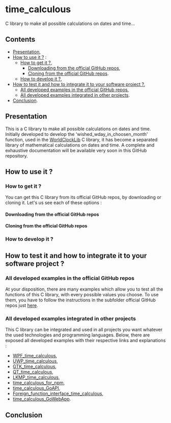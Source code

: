 # time_calculous

C library to make all possible calculations on dates and time...

## Contents

* [Presentation](#presentation),
* [How to use it ?](#how_to_use_it) :
  * [How to get it ?](#how_to_get_it),
    * [Downloading from the official GitHub repos](#from_downloading),
    * [Cloning from the official GitHub repos](#from_cloning).
  * [How to develop it ?](#how_to_develop_it),
* [How to test it and how to integrate it to your software project ?](#how_to_test_it_and_integrate_it),
  * [All developed examples in the official GitHub repos](#all_developed_examples_in_the_official_GitHub_repos),
  * [All developed examples integrated in other projects](#all_developed_examples_integrated_in_other_projets).
* [Conclusion](#conclusion).

<a name="presentation"></a>
## Presentation

This is a C library to make all possible calculations on dates and time. Initially developed to develop the 'wished_wday_in_choosen_month' function, used in the [WorldClockLib](https://github.com/Vicken-Ghoubiguian/WorldClockLib) C library, it has become a separated library of mathematical calculations on dates and time. A complete and exhaustive documentation will be available very soon in this GitHub repository.

<a name="how_to_use_it"></a>
## How to use it ?

<a name="how_to_get_it"></a>
### How to get it ?

You can get this C library from its official GitHub repos, by downloading or cloning it. Let's us see each of these options :

<a name="from_downloading"></a>
#### Downloading from the official GitHub repos

<a name="from_cloning"></a>
#### Cloning from the official GitHub repos

<a name="how_to_develop_it"></a>
### How to develop it ?

<a name="how_to_test_it_and_integrate_it"></a>
## How to test it and how to integrate it to your software project ?

<a name="all_developed_examples_in_the_official_GitHub_repos"></a>
### All developed examples in the official GitHub repos

At your disposition, there are many examples which allow you to test all the functions of this C library, with every possible values you choose. To use them, you have to follow the instructions in the subfolder official GitHub repos just [here](https://github.com/Vicken-Ghoubiguian/time_calculous/tree/main/tests).

<a name="all_developed_examples_integrated_in_other_projets"></a>
### All developed examples integrated in other projects

This C library can be integrated and used in all projects you want whatever the used technologies and programming languages. Below, there are exposed all developed examples with their respective links and explanations :

* [WPF_time_calculous](https://github.com/Vicken-Ghoubiguian/WPF_time_calculous),
* [UWP_time_calculous](https://github.com/Vicken-Ghoubiguian/UWP_time_calculous),
* [GTK_time_calculous](https://github.com/Vicken-Ghoubiguian/GTK_time_calculous),
* [QT_time_calculous](https://github.com/Vicken-Ghoubiguian/QT_time_calculous),
* [LKMP_time_calculous](https://github.com/Vicken-Ghoubiguian/LKMP_time_calculous),
* [time_calculous_for_npm](https://github.com/Vicken-Ghoubiguian/time_calculous_for_npm),
* [time_calculous_GoAPI](https://github.com/Vicken-Ghoubiguian/time_calculous_GoAPI),
* [Foreign_function_interface_time_calculous](https://github.com/Vicken-Ghoubiguian/Foreign_function_interface_time_calculous),
* [time_calculous_GoWebApp](https://github.com/Vicken-Ghoubiguian/time_calculous_GoWebApp).

<a name="conclusion"></a>
## Conclusion

